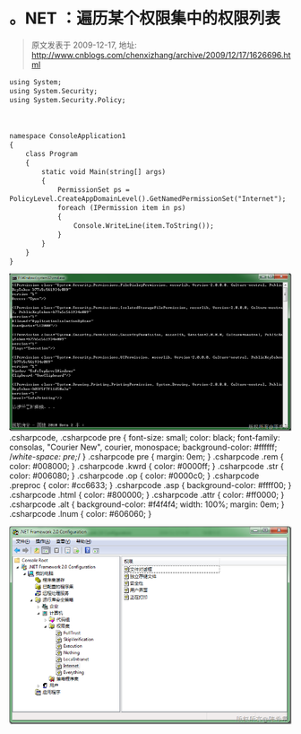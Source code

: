 # 。NET ：遍历某个权限集中的权限列表 
> 原文发表于 2009-12-17, 地址: http://www.cnblogs.com/chenxizhang/archive/2009/12/17/1626696.html 



```
using System;
using System.Security;
using System.Security.Policy;



namespace ConsoleApplication1
{
    class Program
    {
        static void Main(string[] args)
        {
            PermissionSet ps = PolicyLevel.CreateAppDomainLevel().GetNamedPermissionSet("Internet");
            foreach (IPermission item in ps)
            {
                Console.WriteLine(item.ToString());
            }
        }
    }
}

```

[![image](./images/1626696-image_thumb.png "image")](http://images.cnblogs.com/cnblogs_com/chenxizhang/WindowsLiveWriter/NET_12FFE/image_2.png)
.csharpcode, .csharpcode pre
{
 font-size: small;
 color: black;
 font-family: consolas, "Courier New", courier, monospace;
 background-color: #ffffff;
 /*white-space: pre;*/
}
.csharpcode pre { margin: 0em; }
.csharpcode .rem { color: #008000; }
.csharpcode .kwrd { color: #0000ff; }
.csharpcode .str { color: #006080; }
.csharpcode .op { color: #0000c0; }
.csharpcode .preproc { color: #cc6633; }
.csharpcode .asp { background-color: #ffff00; }
.csharpcode .html { color: #800000; }
.csharpcode .attr { color: #ff0000; }
.csharpcode .alt 
{
 background-color: #f4f4f4;
 width: 100%;
 margin: 0em;
}
.csharpcode .lnum { color: #606060; }




[![image](./images/1626696-image_thumb_1.png "image")](http://images.cnblogs.com/cnblogs_com/chenxizhang/WindowsLiveWriter/NET_12FFE/image_4.png)

